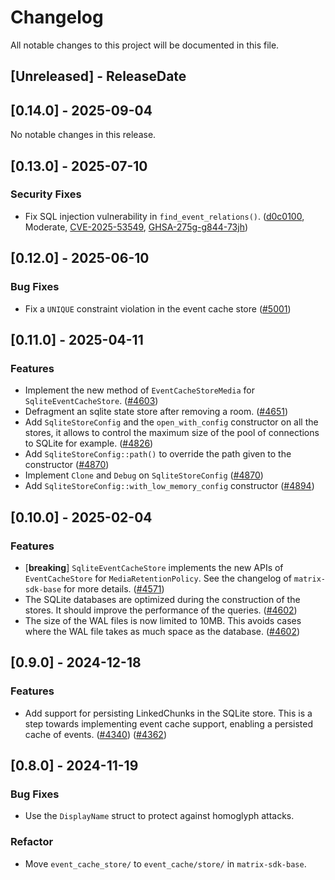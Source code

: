 # Changelog

All notable changes to this project will be documented in this file.

<!-- next-header -->

## [Unreleased] - ReleaseDate

## [0.14.0] - 2025-09-04

No notable changes in this release.

## [0.13.0] - 2025-07-10

### Security Fixes

- Fix SQL injection vulnerability in `find_event_relations()`.
  ([d0c0100](https://github.com/matrix-org/matrix-rust-sdk/commit/d0c01006e4808db5eb96ad5c496416f284d8bd3c), Moderate, [CVE-2025-53549](https://www.cve.org/CVERecord?id=CVE-2025-53549), [GHSA-275g-g844-73jh](https://github.com/matrix-org/matrix-rust-sdk/security/advisories/GHSA-275g-g844-73jh))

## [0.12.0] - 2025-06-10

### Bug Fixes

- Fix a `UNIQUE` constraint violation in the event cache store
  ([#5001](https://github.com/matrix-org/matrix-rust-sdk/pull/5001))

## [0.11.0] - 2025-04-11

### Features

- Implement the new method of `EventCacheStoreMedia` for `SqliteEventCacheStore`.
  ([#4603](https://github.com/matrix-org/matrix-rust-sdk/pull/4603))
- Defragment an sqlite state store after removing a room.
  ([#4651](https://github.com/matrix-org/matrix-rust-sdk/pull/4651))
- Add `SqliteStoreConfig` and the `open_with_config` constructor on all the
  stores, it allows to control the maximum size of the pool of connections to
  SQLite for example.
  ([#4826](https://github.com/matrix-org/matrix-rust-sdk/pull/4826))
- Add `SqliteStoreConfig::path()` to override the path given to the constructor
  ([#4870](https://github.com/matrix-org/matrix-rust-sdk/pull/4870/))
- Implement `Clone` and `Debug` on `SqliteStoreConfig`
  ([#4870](https://github.com/matrix-org/matrix-rust-sdk/pull/4870/))
- Add `SqliteStoreConfig::with_low_memory_config` constructor
  ([#4894](https://github.com/matrix-org/matrix-rust-sdk/pull/4894))

## [0.10.0] - 2025-02-04

### Features

- [**breaking**] `SqliteEventCacheStore` implements the new APIs of
  `EventCacheStore` for `MediaRetentionPolicy`. See the changelog of
  `matrix-sdk-base` for more details.
  ([#4571](https://github.com/matrix-org/matrix-rust-sdk/pull/4571))
- The SQLite databases are optimized during the construction of the stores. It
  should improve the performance of the queries.
  ([#4602](https://github.com/matrix-org/matrix-rust-sdk/pull/4602))
- The size of the WAL files is now limited to 10MB. This avoids cases where the
  WAL file takes as much space as the database.
  ([#4602](https://github.com/matrix-org/matrix-rust-sdk/pull/4602))

## [0.9.0] - 2024-12-18

### Features

- Add support for persisting LinkedChunks in the SQLite store. This is a step
  towards implementing event cache support, enabling a persisted cache of
  events.
  ([#4340](https://github.com/matrix-org/matrix-rust-sdk/pull/4340)) ([#4362](https://github.com/matrix-org/matrix-rust-sdk/pull/4362))

## [0.8.0] - 2024-11-19

### Bug Fixes

- Use the `DisplayName` struct to protect against homoglyph attacks.


### Refactor

- Move `event_cache_store/` to `event_cache/store/` in `matrix-sdk-base`.


